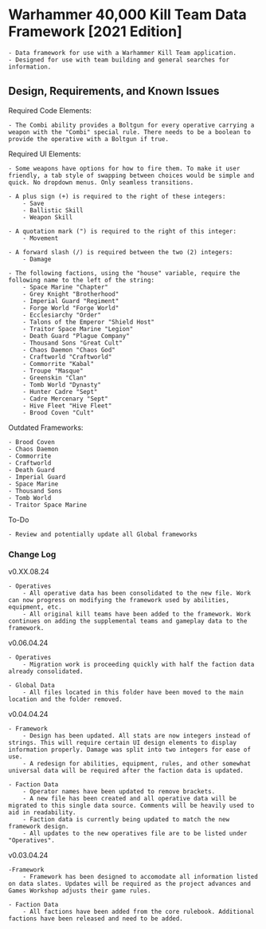 # Warhammer 40,000 Kill Team Data Framework [2021 Edition]

    - Data framework for use with a Warhammer Kill Team application.
    - Designed for use with team building and general searches for information.

## Design, Requirements, and Known Issues

Required Code Elements:

    - The Combi ability provides a Boltgun for every operative carrying a weapon with the "Combi" special rule. There needs to be a boolean to provide the operative with a Boltgun if true.

Required UI Elements:

    - Some weapons have options for how to fire them. To make it user friendly, a tab style of swapping between choices would be simple and quick. No dropdown menus. Only seamless transitions.

    - A plus sign (+) is required to the right of these integers:
        - Save
        - Ballistic Skill
        - Weapon Skill
    
    - A quotation mark (") is required to the right of this integer:
        - Movement
    
    - A forward slash (/) is required between the two (2) integers:
        - Damage
    
    - The following factions, using the "house" variable, require the following name to the left of the string:
        - Space Marine "Chapter"
        - Grey Knight "Brotherhood"
        - Imperial Guard "Regiment"
        - Forge World "Forge World"
        - Ecclesiarchy "Order"
        - Talons of the Emperor "Shield Host"
        - Traitor Space Marine "Legion"
        - Death Guard "Plague Company"
        - Thousand Sons "Great Cult"
        - Chaos Daemon "Chaos God"
        - Craftworld "Craftworld"
        - Commorrite "Kabal"
        - Troupe "Masque"
        - Greenskin "Clan"
        - Tomb World "Dynasty"
        - Hunter Cadre "Sept"
        - Cadre Mercenary "Sept"
        - Hive Fleet "Hive Fleet"
        - Brood Coven "Cult"

Outdated Frameworks:

    - Brood Coven
    - Chaos Daemon
    - Commorrite
    - Craftworld
    - Death Guard
    - Imperial Guard
    - Space Marine
    - Thousand Sons
    - Tomb World
    - Traitor Space Marine

To-Do

    - Review and potentially update all Global frameworks

### Change Log

v0.XX.08.24

    - Operatives
        - All operative data has been consolidated to the new file. Work can now progress on modifying the framework used by abilities, equipment, etc.
        - All original kill teams have been added to the framework. Work continues on adding the supplemental teams and gameplay data to the framework.

v0.06.04.24

    - Operatives
        - Migration work is proceeding quickly with half the faction data already consolidated.

    - Global Data
        - All files located in this folder have been moved to the main location and the folder removed.

v0.04.04.24

    - Framework
        - Design has been updated. All stats are now integers instead of strings. This will require certain UI design elements to display information properly. Damage was split into two integers for ease of use.
        - A redesign for abilities, equipment, rules, and other somewhat universal data will be required after the faction data is updated.
    
    - Faction Data
        - Operator names have been updated to remove brackets.
        - A new file has been created and all operative data will be migrated to this single data source. Comments will be heavily used to aid in readability.
        - Faction data is currently being updated to match the new framework design.
        - All updates to the new operatives file are to be listed under "Operatives".

v0.03.04.24

    -Framework
        - Framework has been designed to accomodate all information listed on data slates. Updates will be required as the project advances and Games Workshop adjusts their game rules.

    - Faction Data
        - All factions have been added from the core rulebook. Additional factions have been released and need to be added.
